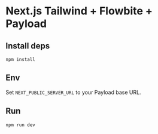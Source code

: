 # Next.js Tailwind + Flowbite + Payload

## Install deps

```
npm install
```

## Env

Set `NEXT_PUBLIC_SERVER_URL` to your Payload base URL.

## Run

```
npm run dev
```